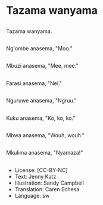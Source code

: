 # Tazama wanyama

##
Tazama wanyama.

##
Ng'ombe anasema, "Moo."

##
Mbuzi anasema, "Mee, mee."

##
Farasi anasema, "Nei."

##
Nguruwe anasema, "Ngruu."

##
Kuku anasema, "Ko, ko, ko."

##
Mbwa anasema, "Wouh, wouh."

##
Mkulima anasema, "Nyamaza!"

##
* License: [CC-BY-NC]
* Text: Jenny Katz
* Illustration: Sandy Campbell
* Translation: Caren Echesa
* Language: sw
